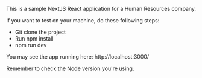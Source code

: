 This is a sample NextJS React application for a Human Resources company.

If you want to test on your machine, do these following steps:

- Git clone the project
- Run npm install
- npm run dev

You may see the app running here: http://localhost:3000/

Remember to check the Node version you're using.